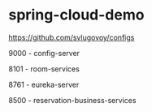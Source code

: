 # spring-cloud-demo

https://github.com/svlugovoy/configs

9000 - config-server

8101 - room-services

8761 - eureka-server

8500 - reservation-business-services


